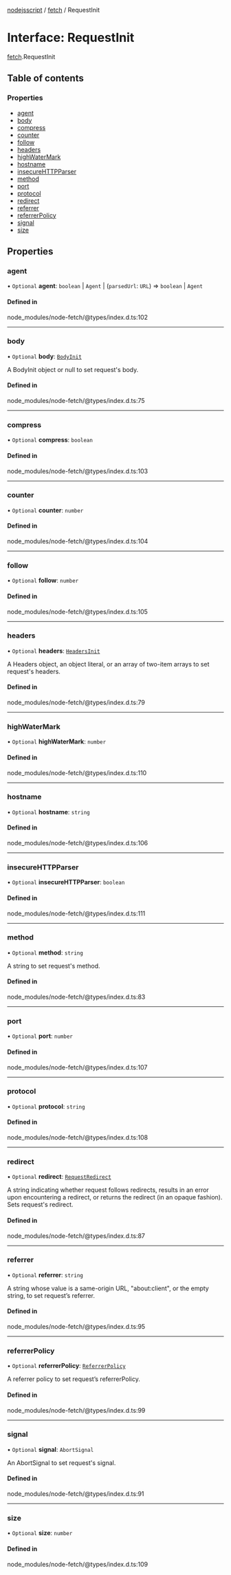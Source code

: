 [nodejsscript](../README.md) / [fetch](../modules/fetch.md) / RequestInit

# Interface: RequestInit

[fetch](../modules/fetch.md).RequestInit

## Table of contents

### Properties

- [agent](fetch.RequestInit.md#agent)
- [body](fetch.RequestInit.md#body)
- [compress](fetch.RequestInit.md#compress)
- [counter](fetch.RequestInit.md#counter)
- [follow](fetch.RequestInit.md#follow)
- [headers](fetch.RequestInit.md#headers)
- [highWaterMark](fetch.RequestInit.md#highwatermark)
- [hostname](fetch.RequestInit.md#hostname)
- [insecureHTTPParser](fetch.RequestInit.md#insecurehttpparser)
- [method](fetch.RequestInit.md#method)
- [port](fetch.RequestInit.md#port)
- [protocol](fetch.RequestInit.md#protocol)
- [redirect](fetch.RequestInit.md#redirect)
- [referrer](fetch.RequestInit.md#referrer)
- [referrerPolicy](fetch.RequestInit.md#referrerpolicy)
- [signal](fetch.RequestInit.md#signal)
- [size](fetch.RequestInit.md#size)

## Properties

### agent

• `Optional` **agent**: `boolean` \| `Agent` \| (`parsedUrl`: `URL`) => `boolean` \| `Agent`

#### Defined in

node_modules/node-fetch/@types/index.d.ts:102

___

### body

• `Optional` **body**: [`BodyInit`](../modules/fetch.md#bodyinit)

A BodyInit object or null to set request's body.

#### Defined in

node_modules/node-fetch/@types/index.d.ts:75

___

### compress

• `Optional` **compress**: `boolean`

#### Defined in

node_modules/node-fetch/@types/index.d.ts:103

___

### counter

• `Optional` **counter**: `number`

#### Defined in

node_modules/node-fetch/@types/index.d.ts:104

___

### follow

• `Optional` **follow**: `number`

#### Defined in

node_modules/node-fetch/@types/index.d.ts:105

___

### headers

• `Optional` **headers**: [`HeadersInit`](../modules/fetch.md#headersinit)

A Headers object, an object literal, or an array of two-item arrays to set request's headers.

#### Defined in

node_modules/node-fetch/@types/index.d.ts:79

___

### highWaterMark

• `Optional` **highWaterMark**: `number`

#### Defined in

node_modules/node-fetch/@types/index.d.ts:110

___

### hostname

• `Optional` **hostname**: `string`

#### Defined in

node_modules/node-fetch/@types/index.d.ts:106

___

### insecureHTTPParser

• `Optional` **insecureHTTPParser**: `boolean`

#### Defined in

node_modules/node-fetch/@types/index.d.ts:111

___

### method

• `Optional` **method**: `string`

A string to set request's method.

#### Defined in

node_modules/node-fetch/@types/index.d.ts:83

___

### port

• `Optional` **port**: `number`

#### Defined in

node_modules/node-fetch/@types/index.d.ts:107

___

### protocol

• `Optional` **protocol**: `string`

#### Defined in

node_modules/node-fetch/@types/index.d.ts:108

___

### redirect

• `Optional` **redirect**: [`RequestRedirect`](../modules/fetch.md#requestredirect)

A string indicating whether request follows redirects, results in an error upon encountering a redirect, or returns the redirect (in an opaque fashion). Sets request's redirect.

#### Defined in

node_modules/node-fetch/@types/index.d.ts:87

___

### referrer

• `Optional` **referrer**: `string`

A string whose value is a same-origin URL, "about:client", or the empty string, to set request’s referrer.

#### Defined in

node_modules/node-fetch/@types/index.d.ts:95

___

### referrerPolicy

• `Optional` **referrerPolicy**: [`ReferrerPolicy`](../modules/fetch.md#referrerpolicy)

A referrer policy to set request’s referrerPolicy.

#### Defined in

node_modules/node-fetch/@types/index.d.ts:99

___

### signal

• `Optional` **signal**: `AbortSignal`

An AbortSignal to set request's signal.

#### Defined in

node_modules/node-fetch/@types/index.d.ts:91

___

### size

• `Optional` **size**: `number`

#### Defined in

node_modules/node-fetch/@types/index.d.ts:109
